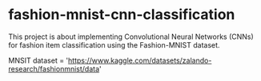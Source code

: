 # fashion-mnist-cnn-classification
This project is about implementing Convolutional Neural Networks (CNNs) for fashion item classification using the Fashion-MNIST dataset.

MNSIT dataset = 'https://www.kaggle.com/datasets/zalando-research/fashionmnist/data'
